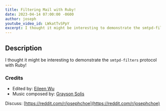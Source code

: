 ```yaml
---
title: Filtering Mail with Ruby!
date: 2023-04-14 07:00:00 -0600
author: joseph
youtube_video_id: LWkatTvSPpY
excerpt: I thought it might be interesting to demonstrate the smtpd-filters protocol with Ruby!
---
```


## Description

I thought it might be interesting to demonstrate the `smtpd-filters` protocol with Ruby!

### Credits

- Edited by: [Eileen Wu](https://eileenwu.com)
- Music composed by: [Grayson Solis](https://graysonsolis.com)

Discuss: [https://reddit.com/r/josephchoe](https://reddit.com/r/josephchoe)
